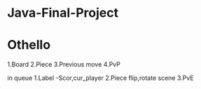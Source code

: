 # Java-Final-Project

# Othello 

1.Board
2.Piece
3.Previous move
4.PvP

in queue
1.Label -Scor,cur_player
2.Piece flip,rotate scene
3.PvE
